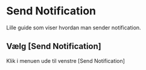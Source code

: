 # Send Notification

Lille guide som viser hvordan man sender notification.

## Vælg \[Send Notification]

Klik i menuen ude til venstre \[Send Notification]
